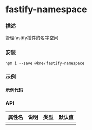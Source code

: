 
# fastify-namespace


### 描述

管理fastify插件的名字空间


### 安装

```shell
npm i --save @kne/fastify-namespace
```

### 示例

#### 示例代码



### API

| 属性名 | 说明 | 类型 | 默认值 |
|-----|----|----|-----|
|     |    |    |     |

